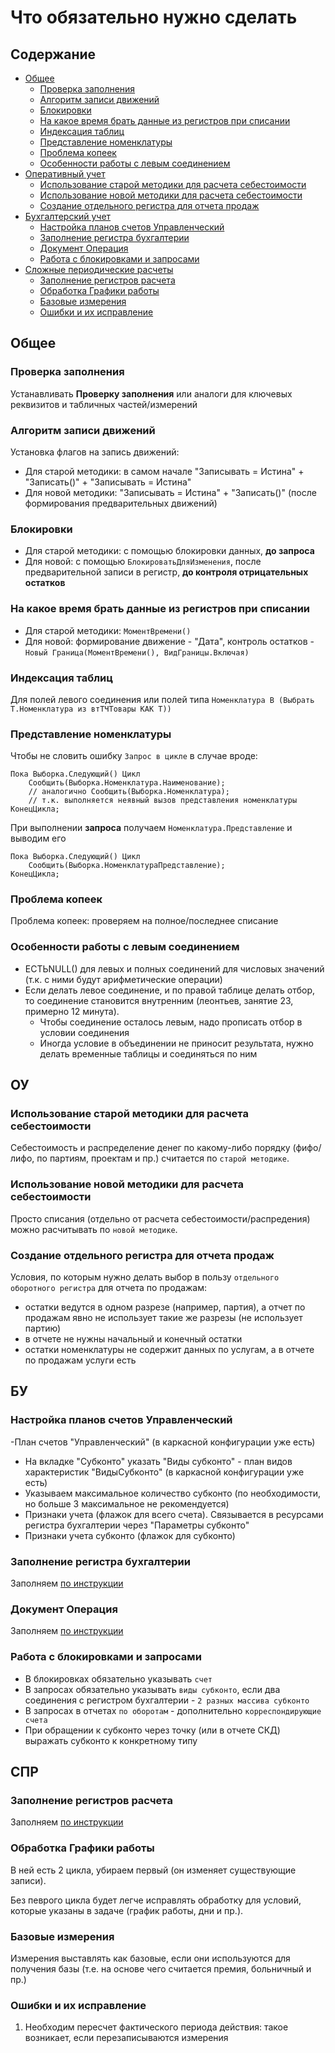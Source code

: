 # Что обязательно нужно сделать

## Содержание
- [Общее](#common)
	- [Проверка заполнения](#common-fill-check)
	- [Алгоритм записи движений](#common-docs-records)
	- [Блокировки](#common-block)
	- [На какое время брать данные из регистров при списании](#common-records-time)
	- [Индексация таблиц](#common-table-indexes)
	- [Представление номенклатуры](#common-table-indexes)
	- [Проблема копеек](#common-cents)
	- [Особенности работы с левым соединением](#common-left-join)
- [Оперативный учет](#ou)
	- [Использование старой методики для расчета себестоимости](#ou-old-method)
	- [Использование новой методики для расчета себестоимости](#ou-new-method)
	- [Создание отдельного регистра для отчета продаж](#ou-sales-register)
- [Бухгалтерский учет](#bu)
	- [Настройка планов счетов Управленческий](#bu-accounting-plan)
	- [Заполнение регистра бухгалтерии](#bu-accounting-register)
	- [Документ Операция](#bu-operation)
	- [Работа с блокировками и запросами](#bu-queries)
- [Сложные периодические расчеты](#spr)
	- [Заполнение регистров расчета](#spr-salary-register)
	- [Обработка Графики работы](#spr-data-processor-shifts)
	- [Базовые измерения](#spr-base-dimensions)
	- [Ошибки и их исправление](#spr-errors)

## <a name="common"></a>Общее

### <a name="common-fill-check"></a>Проверка заполнения
Устанавливать **Проверку заполнения** или аналоги для ключевых реквизитов и табличных частей/измерений


### <a name="common-docs-records"></a>Алгоритм записи движений

Установка флагов на запись движений:
- Для старой методики: в самом начале "Записывать = Истина" + "Записать()" + "Записывать = Истина"
- Для новой методики: "Записывать = Истина" + "Записать()" (после формирования предварительных движений)


### <a name="common-block"></a>Блокировки 

- Для старой методики: с помощью блокировки данных, **до запроса**
- Для новой: с помощью `БлокироватьДляИзменения`, после предварительной записи в регистр, **до контроля отрицательных остатков**

### <a name="common-records-time"></a>На какое время брать данные из регистров при списании
- Для старой методики: `МоментВремени()`
- Для новой: формирование движение - "Дата", контроль остатков - `Новый Граница(МоментВремени(), ВидГраницы.Включая)`

### <a name="common-table-indexes"></a>Индексация таблиц

Для полей левого соединения или полей типа `Номенклатура В (Выбрать Т.Номенклатура из втТЧТовары КАК Т))`

### <a name="common-presentation"></a>Представление номенклатуры

Чтобы не словить ошибку `Запрос в цикле` в случае вроде:
```1c
Пока Выборка.Следующий() Цикл
	Сообщить(Выборка.Номенклатура.Наименование);
	// аналогично Сообщить(Выборка.Номенклатура);
	// т.к. выполняется неявный вызов представления номенклатуры
КонецЦикла;
```

При выполнении **запроса** получаем `Номенклатура.Представление` и выводим его
```1c
Пока Выборка.Следующий() Цикл
	Сообщить(Выборка.НоменклатураПредставление);
КонецЦикла;

```
### <a name="common-cents"></a>Проблема копеек

Проблема копеек: проверяем на полное/последнее списание

### <a name="common-left-join"></a>Особенности работы с левым соединением

- ЕСТЬNULL() для левых и полных соединений для числовых значений (т.к. с ними будут арифметические операции)
- Если делать левое соединение, и по правой таблице делать отбор, то соединение становится внутренним (леонтьев, занятие 23, примерно 12 минута). 
	- Чтобы соединение осталось левым, надо прописать отбор в условии соединения
	- Иногда условие в объединении не приносит результата, нужно делать временные таблицы и соединяться по ним


## <a name="ou"></a>ОУ


### <a name="ou-old-method"></a>Использование старой методики для расчета себестоимости

Себестоимость и распределение денег по какому-либо порядку (фифо/лифо, по партиям, проектам и пр.) считается по `старой методике`. 

### <a name="ou-new-method"></a>Использование новой методики для расчета себестоимости

Просто списания (отдельно от расчета себестоимости/распредения) можно расчитывать по `новой методике`.

### <a name="ou-sales-register"></a>Создание отдельного регистра для отчета продаж

Условия, по которым нужно делать выбор в пользу `отдельного оборотного регистра` для отчета по продажам:
- остатки ведутся в одном разрезе (например, партия), а отчет по продажам явно не использует такие же разрезы (не использует партию)
- в отчете не нужны начальный и конечный остатки
- остатки номенклатуры не содержит данных по услугам, а в отчете по продажам услуги есть



## <a name="bu"></a>БУ

### <a name="bu-accounting-plan"></a>Настройка планов счетов Управленческий

-План счетов "Управленческий" (в каркасной конфигурации уже есть)
- На вкладке "Субконто" указать "Виды субконто" - план видов характеристик "ВидыСубконто" (в каркасной конфигурации уже есть)
- Указываем максимальное количество субконто (по необходимости, но больше 3 максимальное не рекомендуется)
- Признаки учета (флажок для всего счета). Связывается в ресурсами регистра бухгалтерии через "Параметры субконто"
- Признаки учета субконто (флажок для субконто)
 
### <a name="bu-accounting-register"></a>Заполнение регистра бухгалтерии

Заполняем [по инструкции](/05%20как%20заполнить%20регистр%20бухгалтерии.md)

### <a name="bu-operation"></a>Документ Операция

Заполняем [по инструкции](/04%20как%20создать%20документ%20Операция%20или%20ее%20аналоги.md)

### <a name="bu-queries"></a>Работа с блокировками и запросами

- В блокировках обязательно указывать `счет`
- В запросах обязательно указывать `виды субконто`, если два соединения с регистром бухгалтерии - `2 разных массива субконто`
- В запросах в отчетах `по оборотам` - дополнительно `корреспондирующие счета`
- При обращении к субконто через точку (или в отчете СКД) выражать субконто к конкретному типу


## <a name="spr"></a>СПР

### <a name="spr-salary-register"></a>Заполнение регистров расчета

Заполняем [по инструкции](/06%20как%20заполнить%20планы%20и%20регистры%20расчета.md)

### <a name="spr-data-processor-shifts"></a>Обработка Графики работы

В ней есть 2 цикла, убираем первый (он изменяет существующие записи). 

Без певрого цикла будет легче исправлять обработку для условий, которые указаны в задаче (график работы, дни и пр.).

### <a name="spr-base-dimensions"></a>Базовые измерения

Измерения выставлять как базовые, если они используются для получения базы (т.е. на основе чего считается премия, больничный и пр.) 

### <a name="spr-errors"></a>Ошибки и их исправление

1. Необходим пересчет фактического периода действия: такое возникает, если перезаписываются измерения


